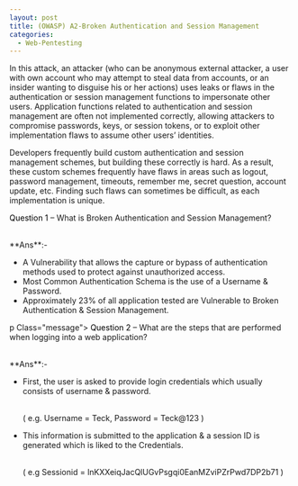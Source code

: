 ```yaml
---
layout: post
title: (OWASP) A2-Broken Authentication and Session Management
categories:
  - Web-Pentesting
---
```


<p>In this attack, an attacker (who can be anonymous external attacker, a user with own account who may attempt to steal data from accounts, or an insider wanting to disguise his or her actions) uses leaks or flaws in the authentication or session management functions to impersonate other users. Application functions related to authentication and session management are often not implemented correctly, allowing attackers to compromise passwords, keys, or session tokens, or to exploit other implementation flaws to assume other users’ identities.</p>
<p>Developers frequently build custom authentication and session management schemes, but building these correctly is hard. As a result, these custom schemes frequently have flaws in areas such as logout, password management, timeouts, remember me, secret question, account update, etc. Finding such flaws can sometimes be difficult, as each implementation is unique.</p>

<p Class="message">
  <font color="Black">Question 1</font> – What is Broken Authentication and Session Management?
</p>
<br>**Ans**:- 

* A Vulnerability that allows the capture or bypass of authentication methods used to protect against unauthorized access.
* Most Common Authentication Schema is the use of a Username & Password.
* Approximately 23% of all application tested are Vulnerable to Broken Authentication & Session Management.

p Class="message">
  <font color="Black">Question 2</font> – What are the steps that are performed when logging into a web application?
</p>
<br>**Ans**:- 

* First, the user is asked to provide login credentials which usually consists of username & password.

  <br>( e.g. Username = Teck, Password = Teck@123 )

* This information is submitted to the application & a session ID is generated which is liked to the Credentials.

  <br>( e.g Sessionid = lnKXXeiqJacQlUGvPsgqi0EanMZviPZrPwd7DP2b71 )
